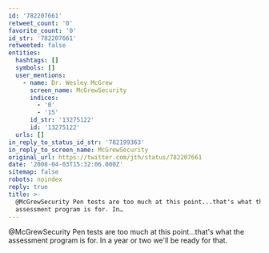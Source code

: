 ```yaml
---
id: '782207661'
retweet_count: '0'
favorite_count: '0'
id_str: '782207661'
retweeted: false
entities:
  hashtags: []
  symbols: []
  user_mentions:
    - name: Dr. Wesley McGrew
      screen_name: McGrewSecurity
      indices:
        - '0'
        - '15'
      id_str: '13275122'
      id: '13275122'
  urls: []
in_reply_to_status_id_str: '782199363'
in_reply_to_screen_name: McGrewSecurity
original_url: https://twitter.com/jth/status/782207661
date: '2008-04-03T15:32:06.000Z'
sitemap: false
robots: noindex
reply: true
title: >-
  @McGrewSecurity Pen tests are too much at this point...that's what the
  assessment program is for. In…
---
```


@McGrewSecurity Pen tests are too much at this point...that's what the assessment program is for. In a year or two we'll be ready for that.